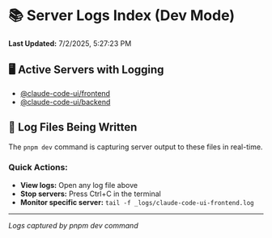 # 📚 Server Logs Index (Dev Mode)

**Last Updated:** 7/2/2025, 5:27:23 PM

## 🖥️ Active Servers with Logging

- [@claude-code-ui/frontend](_logs/claude-code-ui-frontend.log)
- [@claude-code-ui/backend](_logs/claude-code-ui-backend.log)

## 📝 Log Files Being Written

The `pnpm dev` command is capturing server output to these files in real-time.

### Quick Actions:

- **View logs:** Open any log file above
- **Stop servers:** Press Ctrl+C in the terminal
- **Monitor specific server:** `tail -f _logs/claude-code-ui-frontend.log`

---
*Logs captured by pnpm dev command*
